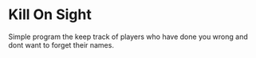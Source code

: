 # Kill On Sight

Simple program the keep track of players who have done you wrong and dont want to forget their names.